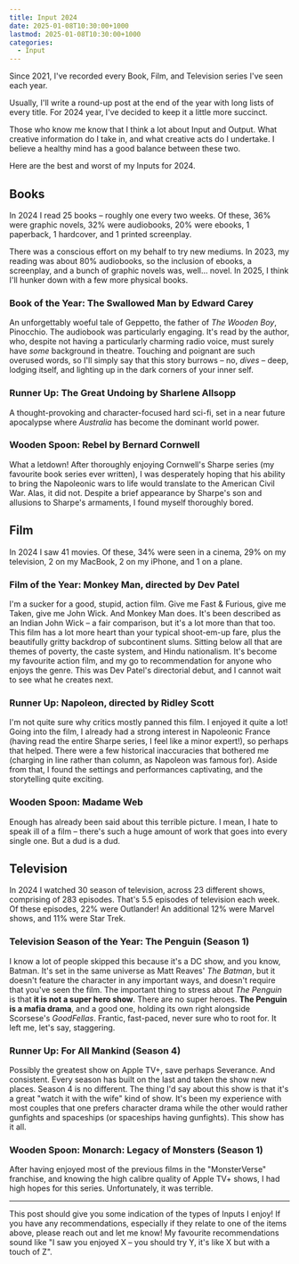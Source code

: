 ```yaml
---
title: Input 2024
date: 2025-01-08T10:30:00+1000
lastmod: 2025-01-08T10:30:00+1000
categories:
  - Input
---
```


Since 2021, I've recorded every Book, Film, and Television series I've seen each year.

Usually, I'll write a round-up post at the end of the year with long lists of every title. For 2024 year, I've decided to keep it a little more succinct.

Those who know me know that I think a lot about Input and Output. What creative information do I take in, and what creative acts do I undertake. I believe a healthy mind has a good balance between these two.

Here are the best and worst of my Inputs for 2024.

<!--more-->

## Books

In 2024 I read 25 books – roughly one every two weeks. Of these, 36% were graphic novels, 32% were audiobooks, 20% were ebooks, 1 paperback, 1 hardcover, and 1 printed screenplay.

There was a conscious effort on my behalf to try new mediums. In 2023, my reading was about 80% audiobooks, so the inclusion of ebooks, a screenplay, and a bunch of graphic novels was, well… novel. In 2025, I think I'll hunker down with a few more physical books.

### Book of the Year: The Swallowed Man by Edward Carey

An unforgettably woeful tale of Geppetto, the father of *The Wooden Boy*, Pinocchio. The audiobook was particularly engaging. It's read by the author, who, despite not having a particularly charming radio voice, must surely have *some* background in theatre. Touching and poignant are such overused words, so I'll simply say that this story burrows – no, *dives* – deep, lodging itself, and lighting up in the dark corners of your inner self.

### Runner Up: The Great Undoing by Sharlene Allsopp
A thought-provoking and character-focused hard sci-fi, set in a near future apocalypse where *Australia* has become the dominant world power.

### Wooden Spoon: Rebel by Bernard Cornwell

What a letdown! After thoroughly enjoying Cornwell's Sharpe series (my favourite book series ever written), I was desperately hoping that his ability to bring the Napoleonic wars to life would translate to the American Civil War. Alas, it did not. Despite a brief appearance by Sharpe's son and allusions to Sharpe's armaments, I found myself thoroughly bored.

## Film

In 2024 I saw 41 movies. Of these, 34% were seen in a cinema, 29% on my television, 2 on my MacBook, 2 on my iPhone, and 1 on a plane.

### Film of the Year: Monkey Man, directed by Dev Patel

I'm a sucker for a good, stupid, action film. Give me Fast & Furious, give me Taken, give me John Wick. And Monkey Man does. It's been described as an Indian John Wick – a fair comparison, but it's a lot more than that too. This film has a lot more heart than your typical shoot-em-up fare, plus the beautifully gritty backdrop of subcontinent slums. Sitting below all that are themes of poverty, the caste system, and Hindu nationalism. It's become my favourite action film, and my go to recommendation for anyone who enjoys the genre. This was Dev Patel's directorial debut, and I cannot wait to see what he creates next.

### Runner Up: Napoleon, directed by Ridley Scott

I'm not quite sure why critics mostly panned this film. I enjoyed it quite a lot! Going into the film, I already had a strong interest in Napoleonic France (having read the entire Sharpe series, I feel like a minor expert!), so perhaps that helped. There were a few historical inaccuracies that bothered me (charging in line rather than column, as Napoleon was famous for). Aside from that, I found the settings and performances captivating, and the storytelling quite exciting.

### Wooden Spoon: Madame Web

Enough has already been said about this terrible picture. I mean, I hate to speak ill of a film – there's such a huge amount of work that goes into every single one. But a dud is a dud.

## Television

In 2024 I watched 30 season of television, across 23 different shows, comprising of 283 episodes. That's 5.5 episodes of television each week. Of these episodes, 22% were Outlander! An additional 12% were Marvel shows, and 11% were Star Trek.

### Television Season of the Year: The Penguin (Season 1)

I know a lot of people skipped this because it's a DC show, and you know, Batman. It's set in the same universe as Matt Reaves' *The Batman*, but it doesn't feature the character in any important ways, and doesn't require that you've seen the film. The important thing to stress about *The Penguin* is that **it is not a super hero show**. There are no super heroes. **The Penguin is a mafia drama**, and a good one, holding its own right alongside Scorsese's *GoodFellas*. Frantic, fast-paced, never sure who to root for. It left me, let's say, staggering.

### Runner Up: For All Mankind (Season 4)

Possibly the greatest show on Apple TV+, save perhaps Severance. And consistent. Every season has built on the last and taken the show new places. Season 4 is no different. The thing I'd say about this show is that it's a great "watch it with the wife" kind of show. It's been my experience with most couples that one prefers character drama while the other would rather gunfights and spaceships (or spaceships having gunfights). This show has it all.

### Wooden Spoon: Monarch: Legacy of Monsters (Season 1)

After having enjoyed most of the previous films in the "MonsterVerse" franchise, and knowing the high calibre quality of Apple TV+ shows, I had high hopes for this series. Unfortunately, it was terrible.

---

This post should give you some indication of the types of Inputs I enjoy! If you have any recommendations, especially if they relate to one of the items above, please reach out and let me know! My favourite recommendations sound like "I saw you enjoyed X – you should try Y, it's like X but with a touch of Z".